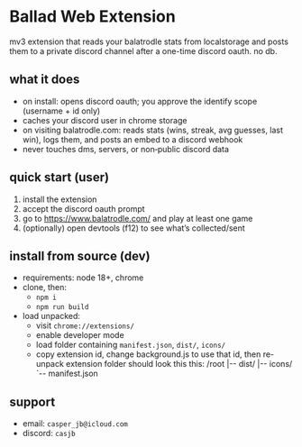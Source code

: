# Ballad Web Extension

mv3 extension that reads your balatrodle stats from localstorage and posts them to a private discord channel after a one-time discord oauth. no db.

## what it does
- on install: opens discord oauth; you approve the identify scope (username + id only)
- caches your discord user in chrome storage
- on visiting balatrodle.com: reads stats (wins, streak, avg guesses, last win), logs them, and posts an embed to a discord webhook
- never touches dms, servers, or non‑public discord data

## quick start (user)
1. install the extension
2. accept the discord oauth prompt
3. go to https://www.balatrodle.com/ and play at least one game
4. (optionally) open devtools (f12) to see what’s collected/sent

## install from source (dev)
- requirements: node 18+, chrome
- clone, then:
  - `npm i`
  - `npm run build`
- load unpacked:
  - visit `chrome://extensions/`
  - enable developer mode
  - load folder containing `manifest.json`, `dist/`, `icons/` 
  - copy extension id, change background.js to use that id, then re-unpack extension
  folder should look this this:
   /root
   |-- dist/
   |-- icons/
   `-- manifest.json

## support
- email: `casper_jb@icloud.com`
- discord: `casjb`
